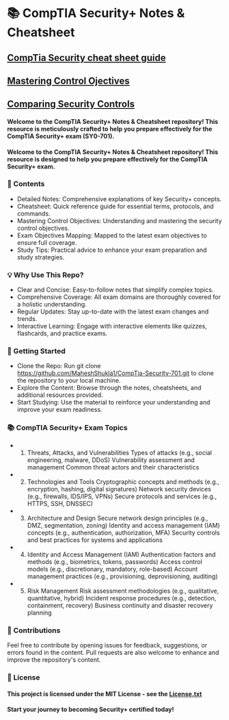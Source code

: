 # 📚 CompTIA Security+ Notes & Cheatsheet

## [CompTia Security cheat sheet guide](https://github.com/MaheshShukla1/CompTia-Security-prep/wiki/CompTia-Security--cheat-sheet-guide)

## [Mastering Control Ojectives](https://github.com/MaheshShukla1/CompTia-Security-prep/wiki/Mastering-Control-Objectives-and-Cybersecurity-Essentials)

## [Comparing Security Controls](https://github.com/MaheshShukla1/CompTia-Security-701)

#### Welcome to the CompTIA Security+ Notes & Cheatsheet repository! This resource is meticulously crafted to help you prepare effectively for the CompTIA Security+ exam (SY0-701).
#### Welcome to the CompTIA Security+ Notes & Cheatsheet repository! This resource is designed to help you prepare effectively for the CompTIA Security+ exam.

### 📝 Contents
* Detailed Notes: Comprehensive explanations of key Security+ concepts.
* Cheatsheet: Quick reference guide for essential terms, protocols, and commands.
* Mastering Control Objectives: Understanding and mastering the security control objectives.
* Exam Objectives Mapping: Mapped to the latest exam objectives to ensure full coverage.
* Study Tips: Practical advice to enhance your exam preparation and study strategies.
  
### 💡 Why Use This Repo?
* Clear and Concise: Easy-to-follow notes that simplify complex topics.
* Comprehensive Coverage: All exam domains are thoroughly covered for a holistic understanding.
* Regular Updates: Stay up-to-date with the latest exam changes and trends.
* Interactive Learning: Engage with interactive elements like quizzes, flashcards, and practice exams.
  
### 🚀 Getting Started
* Clone the Repo: Run git clone https://github.com/MaheshShukla1/CompTia-Security-701.git to clone the repository to your local machine.
* Explore the Content: Browse through the notes, cheatsheets, and additional resources provided.
* Start Studying: Use the material to reinforce your understanding and improve your exam readiness.
### 📚 CompTIA Security+ Exam Topics

* 1. Threats, Attacks, and Vulnerabilities
Types of attacks (e.g., social engineering, malware, DDoS)
Vulnerability assessment and management
Common threat actors and their characteristics

* 2. Technologies and Tools
Cryptographic concepts and methods (e.g., encryption, hashing, digital signatures)
Network security devices (e.g., firewalls, IDS/IPS, VPNs)
Secure protocols and services (e.g., HTTPS, SSH, DNSSEC)

* 3. Architecture and Design
Secure network design principles (e.g., DMZ, segmentation, zoning)
Identity and access management (IAM) concepts (e.g., authentication, authorization, MFA)
Security controls and best practices for systems and applications

* 4. Identity and Access Management (IAM)
Authentication factors and methods (e.g., biometrics, tokens, passwords)
Access control models (e.g., discretionary, mandatory, role-based)
Account management practices (e.g., provisioning, deprovisioning, auditing)

* 5. Risk Management
Risk assessment methodologies (e.g., qualitative, quantitative, hybrid)
Incident response procedures (e.g., detection, containment, recovery)
Business continuity and disaster recovery planning

### 🤝 Contributions
Feel free to contribute by opening issues for feedback, suggestions, or errors found in the content. Pull requests are also welcome to enhance and improve the repository's content.

### 📜 License
#### This project is licensed under the MIT License - see the [License.txt](https://github.com/user-attachments/files/15513942/License.txt)

#### Start your journey to becoming Security+ certified today!
